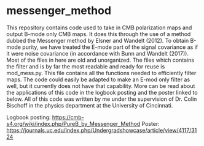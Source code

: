 # messenger_method
This repository contains code used to take in CMB polarization maps and output B-mode only CMB maps. It does this through the use of a method dubbed the Messenger
method by Elsner and Wandelt (2012). To obtain B-mode purity, we have treated the E-mode part of the signal covariance as if it were noise covariance (in
accordance with Bunn and Wandelt (2017)). Most of the files in here are old and unorganized. The files which contains the filter and is by far the most
readable and ready for reuse is mod_mess.py. This file contains all the functions needed to efficiently filter maps. The code could easily be adapted to 
make an E-mod only filter as well, but it currently does not have that capability. More can be read about the applications of this code in the logbook posting
and the poster linked to below. All of this code was written by me under the supervision of Dr. Colin Bischoff in the physics department at the University of
Cincinnati.

Logbook posting: https://cmb-s4.org/wiki/index.php/PureB_by_Messenger_Method
Poster: https://journals.uc.edu/index.php/Undergradshowcase/article/view/4117/3124
